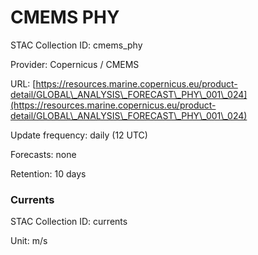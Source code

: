 # CMEMS PHY

STAC Collection ID: cmems\_phy

Provider: Copernicus / CMEMS

URL: [https://resources.marine.copernicus.eu/product-detail/GLOBAL\_ANALYSIS\_FORECAST\_PHY\_001\_024](https://resources.marine.copernicus.eu/product-detail/GLOBAL\_ANALYSIS\_FORECAST\_PHY\_001\_024)

Update frequency: daily (12 UTC)

Forecasts: none

Retention: 10 days

### Currents

STAC Collection ID: currents

Unit: m/s
